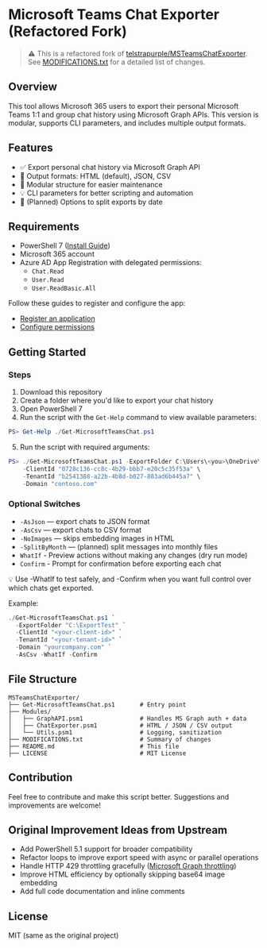 # Microsoft Teams Chat Exporter (Refactored Fork)

> ⚠️ This is a refactored fork of [telstrapurple/MSTeamsChatExporter](https://github.com/telstrapurple/MSTeamsChatExporter). See [MODIFICATIONS.txt](./MODIFICATIONS.txt) for a detailed list of changes.

## Overview
This tool allows Microsoft 365 users to export their personal Microsoft Teams 1:1 and group chat history using Microsoft Graph APIs. This version is modular, supports CLI parameters, and includes multiple output formats.

## Features
- ✅ Export personal chat history via Microsoft Graph API
- 📂 Output formats: HTML (default), JSON, CSV
- 🧰 Modular structure for easier maintenance
- 💡 CLI parameters for better scripting and automation
- 📅 (Planned) Options to split exports by date

## Requirements
- PowerShell 7 ([Install Guide](https://docs.microsoft.com/en-us/powershell/scripting/install/installing-powershell-core-on-windows?view=powershell-7))
- Microsoft 365 account
- Azure AD App Registration with delegated permissions:
  - `Chat.Read`
  - `User.Read`
  - `User.ReadBasic.All`

Follow these guides to register and configure the app:
- [Register an application](https://docs.microsoft.com/en-us/azure/active-directory/develop/quickstart-register-app)
- [Configure permissions](https://docs.microsoft.com/en-us/azure/active-directory/develop/quickstart-configure-app-access-web-apis)

## Getting Started

### Steps
1. Download this repository
2. Create a folder where you'd like to export your chat history
3. Open PowerShell 7
4. Run the script with the `Get-Help` command to view available parameters:

```powershell
PS> Get-Help ./Get-MicrosoftTeamsChat.ps1
```

5. Run the script with required arguments:

```powershell
PS> ./Get-MicrosoftTeamsChat.ps1 -ExportFolder C:\Users\<you>\OneDrive\ExportChat \ 
    -ClientId "0728c136-cc8c-4b29-bbb7-e20c5c35f53a" \ 
    -TenantId "b2541388-a22b-4b8d-b027-883ad6b445a7" \ 
    -Domain "contoso.com"
```

### Optional Switches
- `-AsJson` — export chats to JSON format
- `-AsCsv` — export chats to CSV format
- `-NoImages` — skips embedding images in HTML
- `-SplitByMonth` — (planned) split messages into monthly files
- `WhatIf` - Preview actions without making any changes (dry run mode)
- `Confirm` - Prompt for confirmation before exporting each chat

💡 Use -WhatIf to test safely, and -Confirm when you want full control over which chats get exported.

Example:
```powershell
./Get-MicrosoftTeamsChat.ps1 `
  -ExportFolder "C:\ExportTest" `
  -ClientId "<your-client-id>" `
  -TenantId "<your-tenant-id>" `
  -Domain "yourcompany.com" `
  -AsCsv -WhatIf -Confirm
```

## File Structure
```text
MSTeamsChatExporter/
├── Get-MicrosoftTeamsChat.ps1       # Entry point
├── Modules/
│   ├── GraphAPI.psm1                # Handles MS Graph auth + data
│   ├── ChatExporter.psm1            # HTML / JSON / CSV output
│   └── Utils.psm1                   # Logging, sanitization
├── MODIFICATIONS.txt                # Summary of changes
├── README.md                        # This file
├── LICENSE                          # MIT License
```

## Contribution
Feel free to contribute and make this script better. Suggestions and improvements are welcome!

## Original Improvement Ideas from Upstream
- Add PowerShell 5.1 support for broader compatibility
- Refactor loops to improve export speed with async or parallel operations
- Handle HTTP 429 throttling gracefully ([Microsoft Graph throttling](https://docs.microsoft.com/en-us/graph/throttling))
- Improve HTML efficiency by optionally skipping base64 image embedding
- Add full code documentation and inline comments

## License
MIT (same as the original project)
